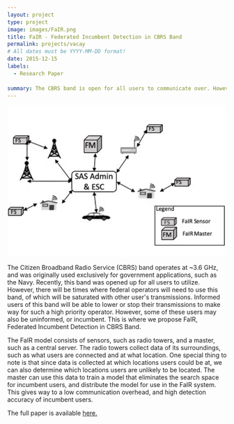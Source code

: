 ```yaml
---
layout: project
type: project
image: images/FaIR.png
title: FaIR - Federated Incumbent Detection in CBRS Band
permalink: projects/vacay
# All dates must be YYYY-MM-DD format!
date: 2015-12-15
labels:
  - Research Paper

summary: The CBRS band is open for all users to communicate over. However, when a high priority user needs to use this channel, other users would interfere with the priority user's usage of the channel. We propose FaIR, which when requested, determines all non-priority users on the band and lowers their transmission to an acceptable rate.
---
```


<img class="ui medium right floated rounded image" src="../images/FaIR.png">

The Citizen Broadband Radio Service (CBRS) band operates at ~3.6 GHz, and was originally used exclusively for government applications, such as the Navy. Recently, this band was opened up for all users to utilize. However, there will be times where federal operators will need to use this band, of which will be saturated with other user's transmissions. Informed users of this band will be able to lower or stop their transmissions to make way for such a high priority operator. However, some of these users may also be uninformed, or incumbent. This is where we propose FaIR, Federated Incumbent Detection in CBRS Band.

The FaIR model consists of sensors, such as radio towers, and a master, such as a central server. The radio towers collect data of its surroundings, such as what users are connected and at what location. One special thing to note is that since data is collected at which locations users could be at, we can also determine which locations users are unlikely to be located. The master can use this data to train a model that eliminates the search space for incumbent users, and distribute the model for use in the FaIR system. This gives way to a low communication overhead, and high detection accuracy of incumbent users.

The full paper is available [here.](https://ieeexplore.ieee.org/document/8935736)
